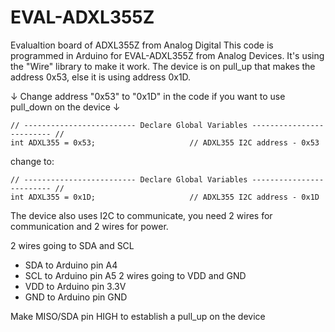 # EVAL-ADXL355Z
Evalualtion board of ADXL355Z from Analog Digital
This code is programmed in Arduino for EVAL-ADXL355Z from Analog Devices.
It's using the "Wire" library to make it work.
The device is on pull_up that makes the address 0x53, else it is using address 0x1D.

 ↓ Change address "0x53" to "0x1D" in the code if you want to use pull_down on the device ↓
 
    // ------------------------- Declare Global Variables ------------------------- // 
    int ADXL355 = 0x53;                     // ADXL355 I2C address - 0x53

change to:

    // ------------------------- Declare Global Variables ------------------------- // 
    int ADXL355 = 0x1D;                     // ADXL355 I2C address - 0x1D
    
The device also uses I2C to communicate, you need 2 wires for communication and 2 wires for power.

2 wires going to SDA and SCL
  - SDA to Arduino pin A4
  - SCL to Arduino pin A5
2 wires going to VDD and GND
  - VDD to Arduino pin 3.3V
  - GND to Arduino pin GND
      
Make MISO/SDA pin HIGH to establish a pull_up on the device
